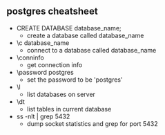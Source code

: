 ## postgres cheatsheet
- CREATE DATABASE database_name;
    - create a database called database_name
- \c database_name
    - connect to a database called database_name
- \conninfo
    - get connection info
- \password postgres
    - set the password to be 'postgres'
- \l
    - list databases on server
- \dt
    - list tables in current database
- ss -nlt | grep 5432
	- dump socket statistics and grep for port 5432 
